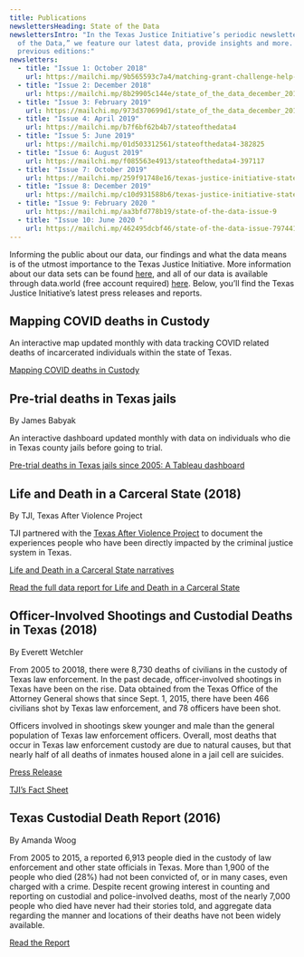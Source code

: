 ```yaml
---
title: Publications
newslettersHeading: State of the Data
newslettersIntro: "In the Texas Justice Initiative’s periodic newsletter, “State
  of the Data,” we feature our latest data, provide insights and more. Read
  previous editions:"
newsletters:
  - title: "Issue 1: October 2018"
    url: https://mailchi.mp/9b565593c7a4/matching-grant-challenge-help-us-soar-221081
  - title: "Issue 2: December 2018"
    url: https://mailchi.mp/8b29905c144e/state_of_the_data_december_2018
  - title: "Issue 3: February 2019"
    url: https://mailchi.mp/973d370699d1/state_of_the_data_december_2018-316421
  - title: "Issue 4: April 2019"
    url: https://mailchi.mp/b7f6bf62b4b7/stateofthedata4
  - title: "Issue 5: June 2019"
    url: https://mailchi.mp/01d503312561/stateofthedata4-382825
  - title: "Issue 6: August 2019"
    url: https://mailchi.mp/f085563e4913/stateofthedata4-397117
  - title: "Issue 7: October 2019"
    url: https://mailchi.mp/259f91748e16/texas-justice-initiative-state-of-the-data-issue-7
  - title: "Issue 8: December 2019"
    url: https://mailchi.mp/c10d931588b6/texas-justice-initiative-state-of-the-data-issue-480045
  - title: "Issue 9: February 2020 "
    url: https://mailchi.mp/aa3bfd778b19/state-of-the-data-issue-9
  - title: "Issue 10: June 2020 "
    url: https://mailchi.mp/462495dcbf46/state-of-the-data-issue-7974410
---
```

Informing the public about our data, our findings and what the data means is of the utmost importance to the Texas Justice Initiative. More information about our data sets can be found [here](https://texasjusticeinitiative.org/about-the-data/), and all of our data is available through data.world (free account required) <a href="https://data.world/tji" target="_blank" rel="noopener noreferrer">here</a>. Below, you’ll find the Texas Justice Initiative’s latest press releases and reports.

## Mapping COVID deaths in Custody

An interactive map updated monthly with data tracking COVID related deaths of incarcerated individuals within the state of Texas. 

[Mapping COVID deaths in Custody](localhost:3333/publications/covid-deaths-in-texas)

## Pre-trial deaths in Texas jails

By James Babyak

An interactive dashboard updated monthly with data on individuals who die in Texas county jails before going to trial. 

[Pre-trial deaths in Texas jails since 2005: A Tableau dashboard](https://texasjusticeinitiative.org/publications/pre-conviction-deaths-in-texas-jails/)

## Life and Death in a Carceral State (2018)

By TJI, Texas After Violence Project

TJI partnered with the <a href="https://texasafterviolence.org/" target="_blank" rel="noopener noreferrer">Texas After Violence Project</a> to document the experiences people who have been directly impacted by the criminal justice system in Texas. 

<a href="http://texasafterviolence.org/wp-content/uploads/2018/02/TAVP_TJI_Booklet.pdf" target="_blank" rel="noopener noreferrer">Life and Death in a Carceral State narratives</a>

<a href="https://drive.google.com/file/d/167qxHtgRhuCCcg2-VoYBMJ0buatf6krF/view" target="_blank" rel="noopener noreferrer">Read the full data report for Life and Death in a Carceral State</a>

## Officer-Involved Shootings and Custodial Deaths in Texas (2018)

By Everett Wetchler

From 2005 to 20018, there were 8,730 deaths of civilians in the custody of Texas law enforcement. In the past decade, officer-involved shootings in Texas have been on the rise. Data obtained from the Texas Office of the Attorney General shows that since Sept. 1, 2015, there have been 466 civilians shot by Texas law enforcement, and 78 officers have been shot.

Officers involved in shootings skew younger and male than the general population of Texas law enforcement officers. Overall, most deaths that occur in Texas law enforcement custody are due to natural causes, but that nearly half of all deaths of inmates housed alone in a jail cell are suicides.

<a href="https://drive.google.com/a/texasjusticeinitiative.org/file/d/1LhrFlyAT8SV5rRF3YzY08mMMzgKQqwua/view?usp=sharing" target="_blank" rel="noopener noreferrer">Press Release</a>

<a href="https://drive.google.com/a/texasjusticeinitiative.org/file/d/1d2UBGXA_5YSv6TdcTZLrGe2X3zUBU3QR/view?usp=sharing" target="_blank" rel="noopener noreferrer">TJI’s Fact Sheet</a>

## Texas Custodial Death Report (2016)

By Amanda Woog

From 2005 to 2015, a reported 6,913 people died in the custody of law enforcement and other state officials in Texas. More than 1,900 of the people who died (28%) had not been convicted of, or in many cases, even charged with a crime. Despite recent growing interest in counting and reporting on custodial and police-involved deaths, most of the nearly 7,000 people who died have never had their stories told, and aggregate data regarding the manner and locations of their deaths have not been widely available.

<a href="https://drive.google.com/open?id=1VlqnOokJ-Ta6u61mXpB5ES8JoP_RK7Yq" target="_blank" rel="noopener noreferrer">Read the Report</a>
